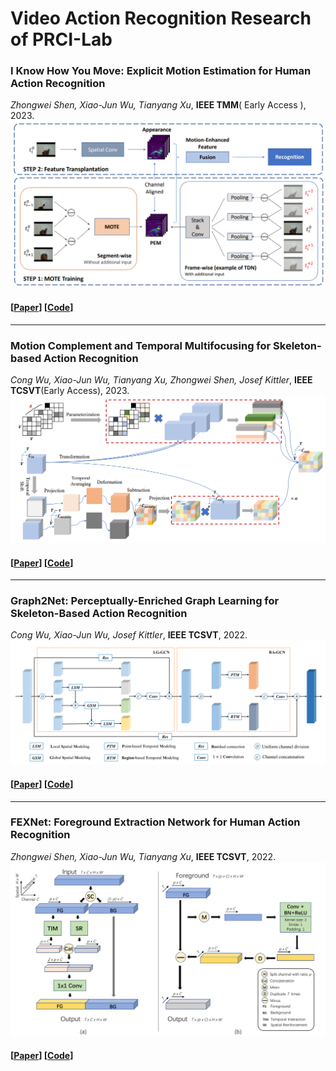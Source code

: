 # Video Action Recognition Research of PRCI-Lab

### I Know How You Move: Explicit Motion Estimation for Human Action Recognition 
*Zhongwei Shen, Xiao-Jun Wu, Tianyang Xu*, **IEEE TMM**( Early Access ), 2023. </br>
<img src="figs/MOTE.png" width="600">
#### [[Paper](https://ieeexplore.ieee.org/document/9907887)]   [[Code](https://github.com/AlbertZW/MOTion-Estimator-MOTE-)]
---

### Motion Complement and Temporal Multifocusing for Skeleton-based Action Recognition
*Cong Wu, Xiao-Jun Wu, Tianyang Xu, Zhongwei Shen, Josef Kittler*, **IEEE TCSVT**(Early Access), 2023. </br>
<img src="figs/MCTM.png" width="600">
#### [[Paper](https://ieeexplore.ieee.org/abstract/document/10015806)]  [[Code](https://github.com/cong-wu/MCMT-Net)]
---

### Graph2Net: Perceptually-Enriched Graph Learning for Skeleton-Based Action Recognition
*Cong Wu, Xiao-Jun Wu, Josef Kittler*, **IEEE TCSVT**, 2022. </br>
<img src="figs/Graph2Net.png" width="600">
#### [[Paper](https://ieeexplore.ieee.org/document/9446181)]  [[Code](https://github.com/cong-wu/Graph2Net)]
---


### FEXNet: Foreground Extraction Network for Human Action Recognition
*Zhongwei Shen, Xiao-Jun Wu, Tianyang Xu*, **IEEE TCSVT**, 2022. </br>
<img src="figs/FEXNet.png" width="600">
#### [[Paper](https://ieeexplore.ieee.org/abstract/document/9509412)]   [[Code](https://github.com/AlbertZW/FEXNet)]
